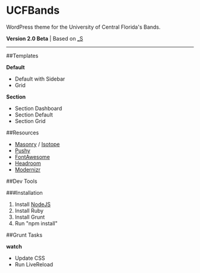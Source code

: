 # UCFBands
WordPress theme for the University of Central Florida's Bands.

**Version 2.0 Beta** | Based on [_S](http://underscores.me/)

------

##Templates

**Default**
- Default with Sidebar
- Grid

**Section**
- Section Dashboard
- Section Default
- Section Grid

##Resources

- [Masonry](http://masonry.desandro.com/) / [Isotope](http://isotope.metafizzy.co/)
- [Pushy](http://www.christopheryee.ca/pushy/)
- [FontAwesome](http://fortawesome.github.io/Font-Awesome/)
- [Headroom](http://wicky.nillia.ms/headroom.js/)
- [Modernizr](http://modernizr.com/)

##Dev Tools

###Installation

1.  Install [NodeJS](https://nodejs.org/)
2.  Install Ruby
3.  Install Grunt
4.  Run "npm install"


##Grunt Tasks

**watch**
- Update CSS
- Run LiveReload